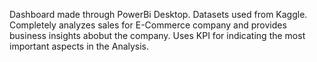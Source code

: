 Dashboard made through PowerBi Desktop. Datasets used from Kaggle.
Completely analyzes sales for E-Commerce company and provides business insights abobut the company.
Uses KPI for indicating the most important aspects in the Analysis.
